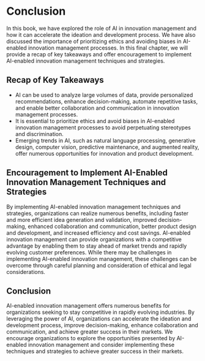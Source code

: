 # Conclusion

In this book, we have explored the role of AI in innovation management and how it can accelerate the ideation and development process. We have also discussed the importance of prioritizing ethics and avoiding biases in AI-enabled innovation management processes. In this final chapter, we will provide a recap of key takeaways and offer encouragement to implement AI-enabled innovation management techniques and strategies.

Recap of Key Takeaways
----------------------

* AI can be used to analyze large volumes of data, provide personalized recommendations, enhance decision-making, automate repetitive tasks, and enable better collaboration and communication in innovation management processes.
* It is essential to prioritize ethics and avoid biases in AI-enabled innovation management processes to avoid perpetuating stereotypes and discrimination.
* Emerging trends in AI, such as natural language processing, generative design, computer vision, predictive maintenance, and augmented reality, offer numerous opportunities for innovation and product development.

Encouragement to Implement AI-Enabled Innovation Management Techniques and Strategies
-------------------------------------------------------------------------------------

By implementing AI-enabled innovation management techniques and strategies, organizations can realize numerous benefits, including faster and more efficient idea generation and validation, improved decision-making, enhanced collaboration and communication, better product design and development, and increased efficiency and cost savings. AI-enabled innovation management can provide organizations with a competitive advantage by enabling them to stay ahead of market trends and rapidly evolving customer preferences. While there may be challenges in implementing AI-enabled innovation management, these challenges can be overcome through careful planning and consideration of ethical and legal considerations.

Conclusion
----------

AI-enabled innovation management offers numerous benefits for organizations seeking to stay competitive in rapidly evolving industries. By leveraging the power of AI, organizations can accelerate the ideation and development process, improve decision-making, enhance collaboration and communication, and achieve greater success in their markets. We encourage organizations to explore the opportunities presented by AI-enabled innovation management and consider implementing these techniques and strategies to achieve greater success in their markets.